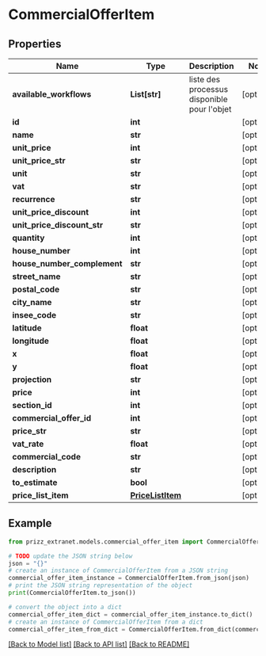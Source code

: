 # CommercialOfferItem


## Properties

Name | Type | Description | Notes
------------ | ------------- | ------------- | -------------
**available_workflows** | **List[str]** | liste des processus disponible pour l&#39;objet | [optional] 
**id** | **int** |  | [optional] 
**name** | **str** |  | [optional] 
**unit_price** | **int** |  | [optional] 
**unit_price_str** | **str** |  | [optional] 
**unit** | **str** |  | [optional] 
**vat** | **str** |  | [optional] 
**recurrence** | **str** |  | [optional] 
**unit_price_discount** | **int** |  | [optional] 
**unit_price_discount_str** | **str** |  | [optional] 
**quantity** | **int** |  | [optional] 
**house_number** | **int** |  | [optional] 
**house_number_complement** | **str** |  | [optional] 
**street_name** | **str** |  | [optional] 
**postal_code** | **str** |  | [optional] 
**city_name** | **str** |  | [optional] 
**insee_code** | **str** |  | [optional] 
**latitude** | **float** |  | [optional] 
**longitude** | **float** |  | [optional] 
**x** | **float** |  | [optional] 
**y** | **float** |  | [optional] 
**projection** | **str** |  | [optional] 
**price** | **int** |  | [optional] 
**section_id** | **int** |  | [optional] 
**commercial_offer_id** | **int** |  | [optional] 
**price_str** | **str** |  | [optional] 
**vat_rate** | **float** |  | [optional] 
**commercial_code** | **str** |  | [optional] 
**description** | **str** |  | [optional] 
**to_estimate** | **bool** |  | [optional] 
**price_list_item** | [**PriceListItem**](PriceListItem.md) |  | [optional] 

## Example

```python
from prizz_extranet.models.commercial_offer_item import CommercialOfferItem

# TODO update the JSON string below
json = "{}"
# create an instance of CommercialOfferItem from a JSON string
commercial_offer_item_instance = CommercialOfferItem.from_json(json)
# print the JSON string representation of the object
print(CommercialOfferItem.to_json())

# convert the object into a dict
commercial_offer_item_dict = commercial_offer_item_instance.to_dict()
# create an instance of CommercialOfferItem from a dict
commercial_offer_item_from_dict = CommercialOfferItem.from_dict(commercial_offer_item_dict)
```
[[Back to Model list]](../README.md#documentation-for-models) [[Back to API list]](../README.md#documentation-for-api-endpoints) [[Back to README]](../README.md)


